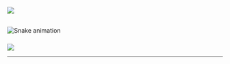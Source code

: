 ![](https://github-readme-stats.vercel.app/api/top-langs/?username=FlexTapeDev&theme=codeSTACKr&hide_border=false&include_all_commits=false&count_private=false&layout=compact)

<br clear="both">

<img src="https://profile-readme-generator.com/assets/snake.svg" alt="Snake animation" />

###

[![](https://visitcount.itsvg.in/api?id=FlexTapeDev&icon=5&color=3)](https://visitcount.itsvg.in)

---
